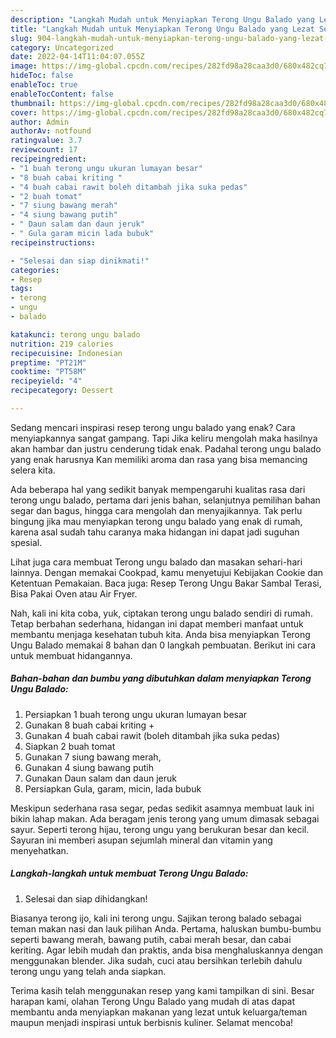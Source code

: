 ```yaml
---
description: "Langkah Mudah untuk Menyiapkan Terong Ungu Balado yang Lezat Sekali "
title: "Langkah Mudah untuk Menyiapkan Terong Ungu Balado yang Lezat Sekali "
slug: 904-langkah-mudah-untuk-menyiapkan-terong-ungu-balado-yang-lezat-sekali
category: Uncategorized
date: 2022-04-14T11:04:07.055Z
image: https://img-global.cpcdn.com/recipes/282fd98a28caa3d0/680x482cq70/terong-ungu-balado-foto-resep-utama.jpg
hideToc: false
enableToc: true
enableTocContent: false
thumbnail: https://img-global.cpcdn.com/recipes/282fd98a28caa3d0/680x482cq70/terong-ungu-balado-foto-resep-utama.jpg
cover: https://img-global.cpcdn.com/recipes/282fd98a28caa3d0/680x482cq70/terong-ungu-balado-foto-resep-utama.jpg
author: Admin
authorAv: notfound
ratingvalue: 3.7
reviewcount: 17
recipeingredient:
- "1 buah terong ungu ukuran lumayan besar"
- "8 buah cabai kriting "
- "4 buah cabai rawit boleh ditambah jika suka pedas"
- "2 buah tomat"
- "7 siung bawang merah"
- "4 siung bawang putih"
- " Daun salam dan daun jeruk"
- " Gula garam micin lada bubuk"
recipeinstructions:

- "Selesai dan siap dinikmati!"
categories:
- Resep
tags:
- terong
- ungu
- balado

katakunci: terong ungu balado 
nutrition: 219 calories
recipecuisine: Indonesian
preptime: "PT21M"
cooktime: "PT58M"
recipeyield: "4"
recipecategory: Dessert

---
```



Sedang mencari inspirasi resep terong ungu balado yang enak? Cara menyiapkannya sangat gampang. Tapi Jika keliru mengolah maka hasilnya akan hambar dan justru cenderung tidak enak. Padahal terong ungu balado yang enak harusnya Kan memiliki aroma dan rasa yang bisa memancing selera kita.


Ada beberapa hal yang sedikit banyak mempengaruhi kualitas rasa dari terong ungu balado, pertama dari jenis bahan, selanjutnya pemilihan bahan segar dan bagus, hingga cara mengolah dan menyajikannya. Tak perlu bingung jika mau menyiapkan terong ungu balado yang enak di rumah, karena asal sudah tahu caranya maka hidangan ini dapat jadi suguhan spesial.

Lihat juga cara membuat Terong ungu balado dan masakan sehari-hari lainnya. Dengan memakai Cookpad, kamu menyetujui Kebijakan Cookie dan Ketentuan Pemakaian. Baca juga: Resep Terong Ungu Bakar Sambal Terasi, Bisa Pakai Oven atau Air Fryer.


Nah, kali ini kita coba, yuk, ciptakan terong ungu balado sendiri di rumah. Tetap berbahan sederhana, hidangan ini dapat memberi manfaat untuk membantu menjaga kesehatan tubuh kita. Anda bisa menyiapkan Terong Ungu Balado memakai 8 bahan dan 0 langkah pembuatan. Berikut ini cara untuk membuat hidangannya.

<!--inarticleads1-->

##### Bahan-bahan dan bumbu yang dibutuhkan dalam menyiapkan Terong Ungu Balado:

1. Persiapkan 1 buah terong ungu ukuran lumayan besar
1. Gunakan 8 buah cabai kriting +
1. Gunakan 4 buah cabai rawit (boleh ditambah jika suka pedas)
1. Siapkan 2 buah tomat
1. Gunakan 7 siung bawang merah,
1. Gunakan 4 siung bawang putih
1. Gunakan  Daun salam dan daun jeruk
1. Persiapkan  Gula, garam, micin, lada bubuk


Meskipun sederhana rasa segar, pedas sedikit asamnya membuat lauk ini bikin lahap makan. Ada beragam jenis terong yang umum dimasak sebagai sayur. Seperti terong hijau, terong ungu yang berukuran besar dan kecil. Sayuran ini memberi asupan sejumlah mineral dan vitamin yang menyehatkan. 

<!--inarticleads2-->

##### Langkah-langkah untuk membuat Terong Ungu Balado:


1. Selesai dan siap dihidangkan!

Biasanya terong ijo, kali ini terong ungu. Sajikan terong balado sebagai teman makan nasi dan lauk pilihan Anda. Pertama, haluskan bumbu-bumbu seperti bawang merah, bawang putih, cabai merah besar, dan cabai keriting. Agar lebih mudah dan praktis, anda bisa menghaluskannya dengan menggunakan blender. Jika sudah, cuci atau bersihkan terlebih dahulu terong ungu yang telah anda siapkan. 

Terima kasih telah menggunakan resep yang kami tampilkan di sini. Besar harapan kami, olahan Terong Ungu Balado yang mudah di atas dapat membantu anda menyiapkan makanan yang lezat untuk keluarga/teman maupun menjadi inspirasi untuk berbisnis kuliner. Selamat mencoba!
